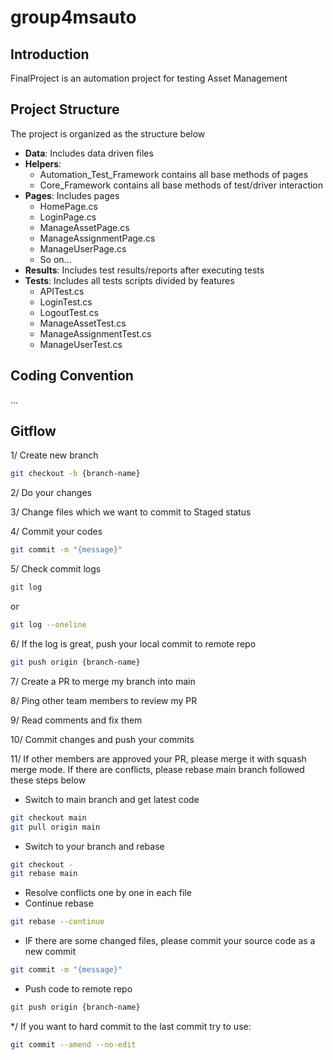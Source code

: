 # group4msauto
## Introduction

FinalProject is an automation project for testing Asset Management

## Project Structure

The project is organized as the structure below

- **Data**: Includes data driven files
- **Helpers**: 
  - Automation_Test_Framework contains all base methods of pages
  - Core_Framework contains all base methods of test/driver interaction
- **Pages**: Includes pages
  - HomePage.cs
  - LoginPage.cs
  - ManageAssetPage.cs
  - ManageAssignmentPage.cs
  - ManageUserPage.cs
  - So on...
- **Results**: Includes test results/reports after executing tests 
- **Tests**: Includes all tests scripts divided by features
  - APITest.cs
  - LoginTest.cs
  - LogoutTest.cs
  - ManageAssetTest.cs
  - ManageAssignmentTest.cs
  - ManageUserTest.cs



## Coding Convention

...

## Gitflow

1/ Create new branch
```bash
git checkout -b {branch-name}
```

2/ Do your changes

3/ Change files which we want to commit to Staged status

4/ Commit your codes
```bash
git commit -m "{message}"
```
5/ Check commit logs
```bash
git log
```
or
```bash
git log --oneline
```

6/ If the log is great, push your local commit to remote repo

```bash
git push origin {branch-name}
```

7/ Create a PR to merge my branch into main

8/ Ping other team members to review my PR

9/ Read comments and fix them

10/ Commit changes and push your commits

11/ If other members are approved your PR, please merge it with squash merge mode. If there are conflicts, please rebase main branch followed these steps below

- Switch to main branch and get latest code

```bash
git checkout main
git pull origin main
```
- Switch to your branch and rebase

```bash
git checkout -
git rebase main
```
- Resolve conflicts one by one in each file
- Continue rebase

```bash
git rebase --continue
```
- IF there are some changed files, please commit your source code as a new commit

```bash
git commit -m "{message}"
```
- Push code to remote repo
```bash
git push origin {branch-name}
```

*/ If you want to hard commit to the last commit try to use:

```bash
git commit --amend --no-edit
```

